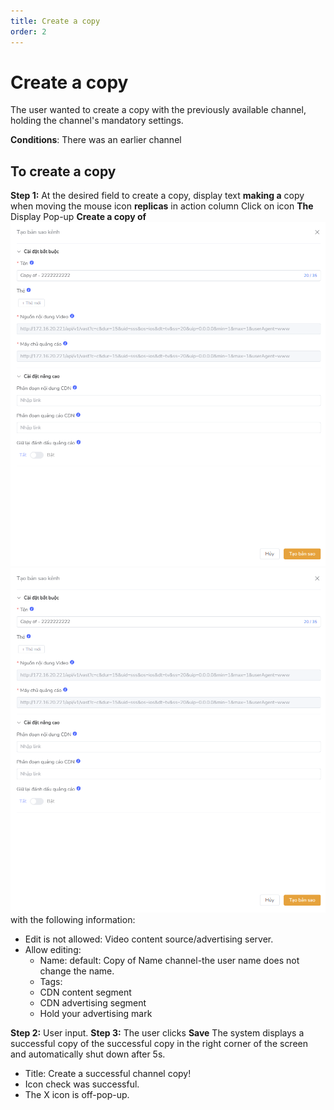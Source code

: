 ```yaml
---
title: Create a copy
order: 2
---
```

# Create a copy
The user wanted to create a copy with the previously available channel, holding the channel's mandatory settings.

**Conditions**: There was an earlier channel

## To create a copy
**Step 1:** At the desired field to create a copy, display text **making a** copy when moving the mouse icon **replicas**  in action column Click on icon **The** Display Pop-up **Create a copy of** ![](../image/Pop-up-duplicate.png)![](../image/Pop-up-duplicate.png) with the following information:
* Edit is not allowed: Video content source/advertising server.
* Allow editing:
    * Name: default: Copy of Name channel-the user name does not change the name.
    * Tags:
    * CDN content segment
    * CDN advertising segment
    * Hold your advertising mark

**Step 2:** User input. **Step 3:** The user clicks **Save** The system displays a successful copy of the successful copy in the right corner of the screen and automatically shut down after 5s.

* Title: Create a successful channel copy!
* Icon check was successful.
* The X icon is off-pop-up.